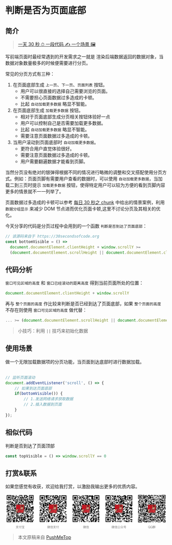 # 判断是否为页面底部

## 简介

> [一天 30 秒 ⏱ 一段代码 ✍️ 一个场景 🖼](https://github.com/pushmetop/30-seconds-for-everyday)

写前端页面时最经常遇到的开发需求之一就是 渲染后端数据返回的数据对象，当数据对象数量极多的时候便需要进行分页。

常见的分页方式有三种：

1. 在页面底部生成 `上一页`、`下一页`、`页面列表` 按钮。
    * 用户可以很直接的选择自己需要浏览的页面。
    * 不需要担心页面数据过多造成的卡顿。
    * 比起 `自动加载更多数据` 略显不智能。
2. 在页面底部生成 `加载更多数据` 按钮。
    * 相对于页面底部生成分页相关按钮体验好一点
    * 用户可以控制自己是否需要加载更多数据。
    * 比起 `自动加载更多数据` 略显不智能。
    * 需要注意页面数据过多造成的卡顿。
3. 当用户滚动到页面底部时 `自动加载更多数据`。
    * 更符合用户直觉体验很好。
    * 需要注意页面数据过多造成的卡顿。
    * ​用户需要翻遍数据才能看到页脚。

<!-- more -->

当然分页没有绝对的银弹得根据不同的情况进行略微的调整和交叉搭配使用分页方式。例如：页面页脚有需要用户查看的数据时，可以使用 `自动加载更多数据`，当加载二到三页时提示 `加载更多数据` 按钮，使得特定用户可以较为方便的看到页脚内容更多的情景就不一一列举了。

页面数据过多造成的卡顿可以参考 [每日 30 秒之 chunk](https://pushmetop.github.io/blog/chunk-for-30-seconds-of-code/) 中给出的情景案例，利用 `数据分组显示` 来减少 DOM 节点进而优化页面卡顿,这里不讨论分页及其相关的优化。

今天分享的代码是分页过程中会用到的一个函数 `判断是否到达了页面底部`：

```javascript
// 该源码来自于 https://30secondsofcode.org
const bottomVisible = () =>
  document.documentElement.clientHeight + window.scrollY >=
  (document.documentElement.scrollHeight || document.documentElement.clientHeight);
```

## 代码分析

`窗口可见区域的高度` 和 `窗口已经滚动的距离高度` 得到当前页面所处的位置：

```javascript
document.documentElement.clientHeight + window.scrollY
```

再与 `整个页面的高度` 作比较来判断是否已经到达了页面底部，如果 `整个页面的高度` 不存在则使用 `窗口可见区域的高度` 做代替：

```javascript
... >= (document.documentElement.scrollHeight || document.documentElement.clientHeight)
```

> 小技巧：利用 `||` 技巧来初始化数据

## 使用场景

做一个无限加载数据项的分页功能，当页面到达底部时进行数据加载。

```javascript

// 监听页面滚动
document.addEventListener('scroll', () => {
    // 如果到达页面底部
    if(bottomVisible()) {
        // 1.发送网络请求获取数据
        // 2.插入数据到页面
    }
});
```

## 相似代码

判断是否到达了页面顶部

```javascript
const topVisible = () => window.scrollY == 0
```

## 打赏&联系

如果您感觉有收获，欢迎给我打赏，以激励我输出更多的优质内容。

![打赏&联系](https://raw.githubusercontent.com/pushmetop/resource/master/donate/donate.png)

> 本文原稿来自 [PushMeTop](https://github.com/pushmetop)
